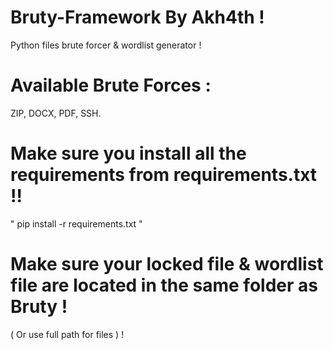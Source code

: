 # Bruty-Framework By Akh4th !
Python files brute forcer & wordlist generator !

# Available Brute Forces :
ZIP, DOCX, PDF, SSH.

# Make sure you install all the requirements from requirements.txt !!
" pip install -r requirements.txt "

# Make sure your locked file & wordlist file are located in the same folder as Bruty !
( Or use full path for files ) !
